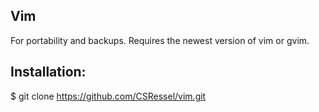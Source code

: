 Vim
---
For portability and backups.
Requires the newest version of vim or gvim.


Installation:
-------------
$ git clone https://github.com/CSRessel/vim.git
